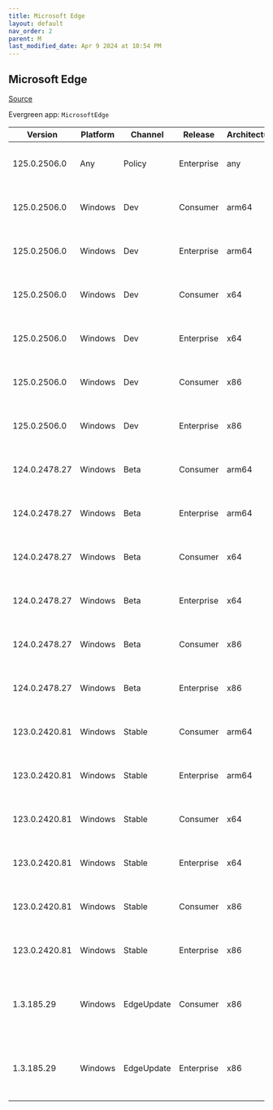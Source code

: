 ```yaml
---
title: Microsoft Edge
layout: default
nav_order: 2
parent: M
last_modified_date: Apr 9 2024 at 10:54 PM
---
```


## Microsoft Edge

[Source](https://www.microsoft.com/edge)

Evergreen app: `MicrosoftEdge`

| Version       | Platform | Channel    | Release    | Architecture | Hash                                                             | URI                                                                                                                                                                                                                                                                                                                      |
| ------------- | -------- | ---------- | ---------- | ------------ | ---------------------------------------------------------------- | ------------------------------------------------------------------------------------------------------------------------------------------------------------------------------------------------------------------------------------------------------------------------------------------------------------------------ |
| 125.0.2506.0  | Any      | Policy     | Enterprise | any          | 152C7AFD2ACD2E3518EA118B094FAAAC5B0FE6BFFC4927D43F5998AE71BBBBC2 | [https://msedge.sf.dl.delivery.mp.microsoft.com/filestreamingservice/files/90075acb-279d-45d8-91bf-4edca07191d7/MicrosoftEdgePolicyTemplates.cab](https://msedge.sf.dl.delivery.mp.microsoft.com/filestreamingservice/files/90075acb-279d-45d8-91bf-4edca07191d7/MicrosoftEdgePolicyTemplates.cab)                       |
| 125.0.2506.0  | Windows  | Dev        | Consumer   | arm64        | FFD21B362F12D771D7AA34DEB8EE66F512C65D6E94E36609E84B54D8B957BFCE | [https://msedge.sf.dl.delivery.mp.microsoft.com/filestreamingservice/files/34dcd2e6-193f-436b-8df0-54fa1d31a554/MicrosoftEdgeDevEnterpriseARM64.msi](https://msedge.sf.dl.delivery.mp.microsoft.com/filestreamingservice/files/34dcd2e6-193f-436b-8df0-54fa1d31a554/MicrosoftEdgeDevEnterpriseARM64.msi)                 |
| 125.0.2506.0  | Windows  | Dev        | Enterprise | arm64        | FFD21B362F12D771D7AA34DEB8EE66F512C65D6E94E36609E84B54D8B957BFCE | [https://msedge.sf.dl.delivery.mp.microsoft.com/filestreamingservice/files/34dcd2e6-193f-436b-8df0-54fa1d31a554/MicrosoftEdgeDevEnterpriseARM64.msi](https://msedge.sf.dl.delivery.mp.microsoft.com/filestreamingservice/files/34dcd2e6-193f-436b-8df0-54fa1d31a554/MicrosoftEdgeDevEnterpriseARM64.msi)                 |
| 125.0.2506.0  | Windows  | Dev        | Consumer   | x64          | E579E616F6CA906ECE75D60589537D77B2605F589C00F80EE7F32B0818B6817A | [https://msedge.sf.dl.delivery.mp.microsoft.com/filestreamingservice/files/8001ee4b-da9e-48a2-bdab-ba682fb9beba/MicrosoftEdgeDevEnterpriseX64.msi](https://msedge.sf.dl.delivery.mp.microsoft.com/filestreamingservice/files/8001ee4b-da9e-48a2-bdab-ba682fb9beba/MicrosoftEdgeDevEnterpriseX64.msi)                     |
| 125.0.2506.0  | Windows  | Dev        | Enterprise | x64          | E579E616F6CA906ECE75D60589537D77B2605F589C00F80EE7F32B0818B6817A | [https://msedge.sf.dl.delivery.mp.microsoft.com/filestreamingservice/files/8001ee4b-da9e-48a2-bdab-ba682fb9beba/MicrosoftEdgeDevEnterpriseX64.msi](https://msedge.sf.dl.delivery.mp.microsoft.com/filestreamingservice/files/8001ee4b-da9e-48a2-bdab-ba682fb9beba/MicrosoftEdgeDevEnterpriseX64.msi)                     |
| 125.0.2506.0  | Windows  | Dev        | Consumer   | x86          | 329E0F6EBF1EE67F0E6A4A14B9EF06C28F3CF07AAC3048DF2CFBA8D45F24D9EB | [https://msedge.sf.dl.delivery.mp.microsoft.com/filestreamingservice/files/3b0f87a2-2547-48b9-8039-d34aefb47372/MicrosoftEdgeDevEnterpriseX86.msi](https://msedge.sf.dl.delivery.mp.microsoft.com/filestreamingservice/files/3b0f87a2-2547-48b9-8039-d34aefb47372/MicrosoftEdgeDevEnterpriseX86.msi)                     |
| 125.0.2506.0  | Windows  | Dev        | Enterprise | x86          | 329E0F6EBF1EE67F0E6A4A14B9EF06C28F3CF07AAC3048DF2CFBA8D45F24D9EB | [https://msedge.sf.dl.delivery.mp.microsoft.com/filestreamingservice/files/3b0f87a2-2547-48b9-8039-d34aefb47372/MicrosoftEdgeDevEnterpriseX86.msi](https://msedge.sf.dl.delivery.mp.microsoft.com/filestreamingservice/files/3b0f87a2-2547-48b9-8039-d34aefb47372/MicrosoftEdgeDevEnterpriseX86.msi)                     |
| 124.0.2478.27 | Windows  | Beta       | Consumer   | arm64        | 8487FC190F31B0571CEF35F5C9CF45C8BEECFF7E2BED7200966F5BAB9761BDB7 | [https://msedge.sf.dl.delivery.mp.microsoft.com/filestreamingservice/files/5317a763-20b6-47b6-85e5-3f057ccd3f2a/MicrosoftEdgeBetaEnterpriseARM64.msi](https://msedge.sf.dl.delivery.mp.microsoft.com/filestreamingservice/files/5317a763-20b6-47b6-85e5-3f057ccd3f2a/MicrosoftEdgeBetaEnterpriseARM64.msi)               |
| 124.0.2478.27 | Windows  | Beta       | Enterprise | arm64        | 8487FC190F31B0571CEF35F5C9CF45C8BEECFF7E2BED7200966F5BAB9761BDB7 | [https://msedge.sf.dl.delivery.mp.microsoft.com/filestreamingservice/files/5317a763-20b6-47b6-85e5-3f057ccd3f2a/MicrosoftEdgeBetaEnterpriseARM64.msi](https://msedge.sf.dl.delivery.mp.microsoft.com/filestreamingservice/files/5317a763-20b6-47b6-85e5-3f057ccd3f2a/MicrosoftEdgeBetaEnterpriseARM64.msi)               |
| 124.0.2478.27 | Windows  | Beta       | Consumer   | x64          | 4319434F4FC346241D052F3A05C8DD0B23E1B5CC66E6A0E475BC0914F44029D6 | [https://msedge.sf.dl.delivery.mp.microsoft.com/filestreamingservice/files/a56e9586-6ce6-499e-ae55-da934e680873/MicrosoftEdgeBetaEnterpriseX64.msi](https://msedge.sf.dl.delivery.mp.microsoft.com/filestreamingservice/files/a56e9586-6ce6-499e-ae55-da934e680873/MicrosoftEdgeBetaEnterpriseX64.msi)                   |
| 124.0.2478.27 | Windows  | Beta       | Enterprise | x64          | 4319434F4FC346241D052F3A05C8DD0B23E1B5CC66E6A0E475BC0914F44029D6 | [https://msedge.sf.dl.delivery.mp.microsoft.com/filestreamingservice/files/a56e9586-6ce6-499e-ae55-da934e680873/MicrosoftEdgeBetaEnterpriseX64.msi](https://msedge.sf.dl.delivery.mp.microsoft.com/filestreamingservice/files/a56e9586-6ce6-499e-ae55-da934e680873/MicrosoftEdgeBetaEnterpriseX64.msi)                   |
| 124.0.2478.27 | Windows  | Beta       | Consumer   | x86          | 206C04052139769E833753BE74BEDC981665840BAC006178CC9CCC2C53361F82 | [https://msedge.sf.dl.delivery.mp.microsoft.com/filestreamingservice/files/6d7f5b03-84cd-4e83-877d-e20a73e90c1f/MicrosoftEdgeBetaEnterpriseX86.msi](https://msedge.sf.dl.delivery.mp.microsoft.com/filestreamingservice/files/6d7f5b03-84cd-4e83-877d-e20a73e90c1f/MicrosoftEdgeBetaEnterpriseX86.msi)                   |
| 124.0.2478.27 | Windows  | Beta       | Enterprise | x86          | 206C04052139769E833753BE74BEDC981665840BAC006178CC9CCC2C53361F82 | [https://msedge.sf.dl.delivery.mp.microsoft.com/filestreamingservice/files/6d7f5b03-84cd-4e83-877d-e20a73e90c1f/MicrosoftEdgeBetaEnterpriseX86.msi](https://msedge.sf.dl.delivery.mp.microsoft.com/filestreamingservice/files/6d7f5b03-84cd-4e83-877d-e20a73e90c1f/MicrosoftEdgeBetaEnterpriseX86.msi)                   |
| 123.0.2420.81 | Windows  | Stable     | Consumer   | arm64        | FFA908925A7FC810EECB56DBFFA160F999DAA3948EC36F0C611E8558A64F9A3C | [https://msedge.sf.dl.delivery.mp.microsoft.com/filestreamingservice/files/5cb7a4b3-06e2-4cba-922a-9aa641a5cd14/MicrosoftEdgeEnterpriseARM64.msi](https://msedge.sf.dl.delivery.mp.microsoft.com/filestreamingservice/files/5cb7a4b3-06e2-4cba-922a-9aa641a5cd14/MicrosoftEdgeEnterpriseARM64.msi)                       |
| 123.0.2420.81 | Windows  | Stable     | Enterprise | arm64        | FFA908925A7FC810EECB56DBFFA160F999DAA3948EC36F0C611E8558A64F9A3C | [https://msedge.sf.dl.delivery.mp.microsoft.com/filestreamingservice/files/5cb7a4b3-06e2-4cba-922a-9aa641a5cd14/MicrosoftEdgeEnterpriseARM64.msi](https://msedge.sf.dl.delivery.mp.microsoft.com/filestreamingservice/files/5cb7a4b3-06e2-4cba-922a-9aa641a5cd14/MicrosoftEdgeEnterpriseARM64.msi)                       |
| 123.0.2420.81 | Windows  | Stable     | Consumer   | x64          | 697B966E256FEC93364939C8412A655D1E433CFC63F85A2A47E2DE60BC248527 | [https://msedge.sf.dl.delivery.mp.microsoft.com/filestreamingservice/files/ff0243ba-cebc-4cbc-b6f2-45a2fbe49f0d/MicrosoftEdgeEnterpriseX64.msi](https://msedge.sf.dl.delivery.mp.microsoft.com/filestreamingservice/files/ff0243ba-cebc-4cbc-b6f2-45a2fbe49f0d/MicrosoftEdgeEnterpriseX64.msi)                           |
| 123.0.2420.81 | Windows  | Stable     | Enterprise | x64          | 697B966E256FEC93364939C8412A655D1E433CFC63F85A2A47E2DE60BC248527 | [https://msedge.sf.dl.delivery.mp.microsoft.com/filestreamingservice/files/ff0243ba-cebc-4cbc-b6f2-45a2fbe49f0d/MicrosoftEdgeEnterpriseX64.msi](https://msedge.sf.dl.delivery.mp.microsoft.com/filestreamingservice/files/ff0243ba-cebc-4cbc-b6f2-45a2fbe49f0d/MicrosoftEdgeEnterpriseX64.msi)                           |
| 123.0.2420.81 | Windows  | Stable     | Consumer   | x86          | 3C1191862FC378360D465A33A9E19E8F72688106889594E29FFE9EF89E00ADFB | [https://msedge.sf.dl.delivery.mp.microsoft.com/filestreamingservice/files/92eb5095-5994-4380-a363-f788429fed54/MicrosoftEdgeEnterpriseX86.msi](https://msedge.sf.dl.delivery.mp.microsoft.com/filestreamingservice/files/92eb5095-5994-4380-a363-f788429fed54/MicrosoftEdgeEnterpriseX86.msi)                           |
| 123.0.2420.81 | Windows  | Stable     | Enterprise | x86          | 3C1191862FC378360D465A33A9E19E8F72688106889594E29FFE9EF89E00ADFB | [https://msedge.sf.dl.delivery.mp.microsoft.com/filestreamingservice/files/92eb5095-5994-4380-a363-f788429fed54/MicrosoftEdgeEnterpriseX86.msi](https://msedge.sf.dl.delivery.mp.microsoft.com/filestreamingservice/files/92eb5095-5994-4380-a363-f788429fed54/MicrosoftEdgeEnterpriseX86.msi)                           |
| 1.3.185.29    | Windows  | EdgeUpdate | Consumer   | x86          | C2CA3135F3CAFD79BF90D4CB3118943CA17F40E0D651D1FC32B1B3D22D1412AA | [https://msedge.sf.dl.delivery.mp.microsoft.com/filestreamingservice/files/4d6076eb-9605-4ec8-9571-39d3b988e526/MicrosoftEdgeUpdateSetup_X86_1.3.185.29.exe](https://msedge.sf.dl.delivery.mp.microsoft.com/filestreamingservice/files/4d6076eb-9605-4ec8-9571-39d3b988e526/MicrosoftEdgeUpdateSetup_X86_1.3.185.29.exe) |
| 1.3.185.29    | Windows  | EdgeUpdate | Enterprise | x86          | C2CA3135F3CAFD79BF90D4CB3118943CA17F40E0D651D1FC32B1B3D22D1412AA | [https://msedge.sf.dl.delivery.mp.microsoft.com/filestreamingservice/files/4d6076eb-9605-4ec8-9571-39d3b988e526/MicrosoftEdgeUpdateSetup_X86_1.3.185.29.exe](https://msedge.sf.dl.delivery.mp.microsoft.com/filestreamingservice/files/4d6076eb-9605-4ec8-9571-39d3b988e526/MicrosoftEdgeUpdateSetup_X86_1.3.185.29.exe) |
